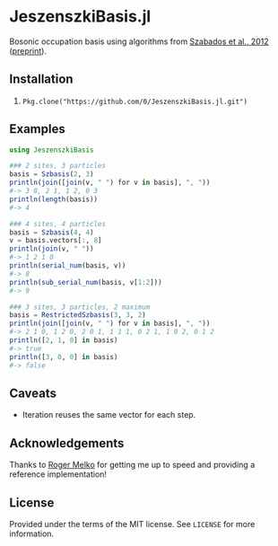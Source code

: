 # JeszenszkiBasis.jl

Bosonic occupation basis using algorithms from [Szabados et al., 2012](http://dx.doi.org/10.1016/j.chemphys.2011.10.003) ([preprint](http://coulson.chem.elte.hu/surjan/PREPRINTS/181.pdf)).


## Installation

1. `Pkg.clone("https://github.com/0/JeszenszkiBasis.jl.git")`


## Examples

```julia
using JeszenszkiBasis
```

```julia
### 2 sites, 3 particles
basis = Szbasis(2, 3)
println(join([join(v, " ") for v in basis], ", "))
#-> 3 0, 2 1, 1 2, 0 3
println(length(basis))
#-> 4
```

```julia
### 4 sites, 4 particles
basis = Szbasis(4, 4)
v = basis.vectors[:, 8]
println(join(v, " "))
#-> 1 2 1 0
println(serial_num(basis, v))
#-> 8
println(sub_serial_num(basis, v[1:2]))
#-> 9
```

```julia
### 3 sites, 3 particles, 2 maximum
basis = RestrictedSzbasis(3, 3, 2)
println(join([join(v, " ") for v in basis], ", "))
#-> 2 1 0, 1 2 0, 2 0 1, 1 1 1, 0 2 1, 1 0 2, 0 1 2
println([2, 1, 0] in basis)
#-> true
println([3, 0, 0] in basis)
#-> false
```


## Caveats

* Iteration reuses the same vector for each step.


## Acknowledgements

Thanks to [Roger Melko](http://www.science.uwaterloo.ca/~rgmelko/) for getting me up to speed and providing a reference implementation!


## License

Provided under the terms of the MIT license.
See `LICENSE` for more information.
